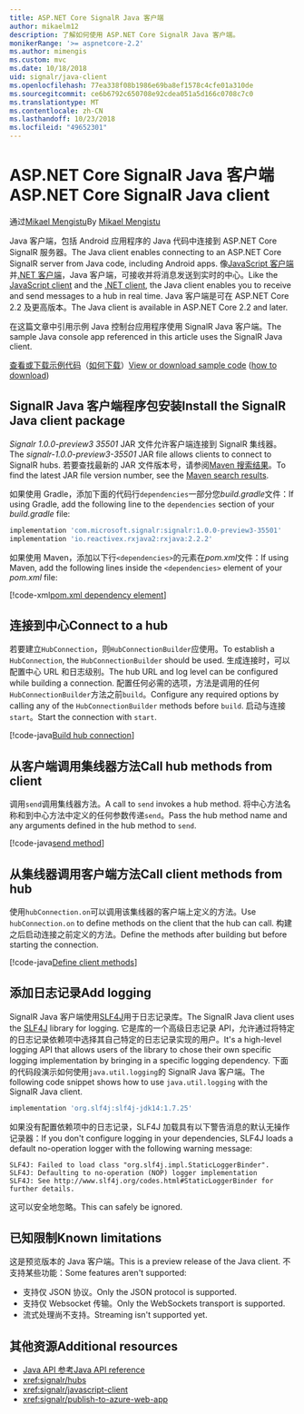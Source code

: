 ```yaml
---
title: ASP.NET Core SignalR Java 客户端
author: mikaelm12
description: 了解如何使用 ASP.NET Core SignalR Java 客户端。
monikerRange: '>= aspnetcore-2.2'
ms.author: mimengis
ms.custom: mvc
ms.date: 10/18/2018
uid: signalr/java-client
ms.openlocfilehash: 77ea338f08b1986e69ba8ef1578c4cfe01a310de
ms.sourcegitcommit: ce6b6792c650708e92cdea051a5d166c0708c7c0
ms.translationtype: MT
ms.contentlocale: zh-CN
ms.lasthandoff: 10/23/2018
ms.locfileid: "49652301"
---
```

# <a name="aspnet-core-signalr-java-client"></a><span data-ttu-id="a9eb5-103">ASP.NET Core SignalR Java 客户端</span><span class="sxs-lookup"><span data-stu-id="a9eb5-103">ASP.NET Core SignalR Java client</span></span>

<span data-ttu-id="a9eb5-104">通过[Mikael Mengistu](https://twitter.com/MikaelM_12)</span><span class="sxs-lookup"><span data-stu-id="a9eb5-104">By [Mikael Mengistu](https://twitter.com/MikaelM_12)</span></span>

<span data-ttu-id="a9eb5-105">Java 客户端，包括 Android 应用程序的 Java 代码中连接到 ASP.NET Core SignalR 服务器。</span><span class="sxs-lookup"><span data-stu-id="a9eb5-105">The Java client enables connecting to an ASP.NET Core SignalR server from Java code, including Android apps.</span></span> <span data-ttu-id="a9eb5-106">像[JavaScript 客户端](xref:signalr/javascript-client)并[.NET 客户端](xref:signalr/dotnet-client)，Java 客户端，可接收并将消息发送到实时的中心。</span><span class="sxs-lookup"><span data-stu-id="a9eb5-106">Like the [JavaScript client](xref:signalr/javascript-client) and the [.NET client](xref:signalr/dotnet-client), the Java client enables you to receive and send messages to a hub in real time.</span></span> <span data-ttu-id="a9eb5-107">Java 客户端是可在 ASP.NET Core 2.2 及更高版本。</span><span class="sxs-lookup"><span data-stu-id="a9eb5-107">The Java client is available in ASP.NET Core 2.2 and later.</span></span>

<span data-ttu-id="a9eb5-108">在这篇文章中引用示例 Java 控制台应用程序使用 SignalR Java 客户端。</span><span class="sxs-lookup"><span data-stu-id="a9eb5-108">The sample Java console app referenced in this article uses the SignalR Java client.</span></span>

<span data-ttu-id="a9eb5-109">[查看或下载示例代码](https://github.com/aspnet/Docs/tree/master/aspnetcore/signalr/java-client/sample)（[如何下载](xref:tutorials/index#how-to-download-a-sample)）</span><span class="sxs-lookup"><span data-stu-id="a9eb5-109">[View or download sample code](https://github.com/aspnet/Docs/tree/master/aspnetcore/signalr/java-client/sample) ([how to download](xref:tutorials/index#how-to-download-a-sample))</span></span>

## <a name="install-the-signalr-java-client-package"></a><span data-ttu-id="a9eb5-110">SignalR Java 客户端程序包安装</span><span class="sxs-lookup"><span data-stu-id="a9eb5-110">Install the SignalR Java client package</span></span>

<span data-ttu-id="a9eb5-111">*Signalr 1.0.0-preview3 35501* JAR 文件允许客户端连接到 SignalR 集线器。</span><span class="sxs-lookup"><span data-stu-id="a9eb5-111">The *signalr-1.0.0-preview3-35501* JAR file allows clients to connect to SignalR hubs.</span></span> <span data-ttu-id="a9eb5-112">若要查找最新的 JAR 文件版本号，请参阅[Maven 搜索结果](https://search.maven.org/search?q=g:com.microsoft.signalr%20AND%20a:signalr)。</span><span class="sxs-lookup"><span data-stu-id="a9eb5-112">To find the latest JAR file version number, see the [Maven search results](https://search.maven.org/search?q=g:com.microsoft.signalr%20AND%20a:signalr).</span></span>

<span data-ttu-id="a9eb5-113">如果使用 Gradle，添加下面的代码行`dependencies`一部分您*build.gradle*文件：</span><span class="sxs-lookup"><span data-stu-id="a9eb5-113">If using Gradle, add the following line to the `dependencies` section of your *build.gradle* file:</span></span>

```gradle
implementation 'com.microsoft.signalr:signalr:1.0.0-preview3-35501'
implementation 'io.reactivex.rxjava2:rxjava:2.2.2'
```

<span data-ttu-id="a9eb5-114">如果使用 Maven，添加以下行`<dependencies>`的元素在*pom.xml*文件：</span><span class="sxs-lookup"><span data-stu-id="a9eb5-114">If using Maven, add the following lines inside the `<dependencies>` element of your *pom.xml* file:</span></span>

[!code-xml[pom.xml dependency element](java-client/sample/pom.xml?name=snippet_dependencyElement)]

## <a name="connect-to-a-hub"></a><span data-ttu-id="a9eb5-115">连接到中心</span><span class="sxs-lookup"><span data-stu-id="a9eb5-115">Connect to a hub</span></span>

<span data-ttu-id="a9eb5-116">若要建立`HubConnection`，则`HubConnectionBuilder`应使用。</span><span class="sxs-lookup"><span data-stu-id="a9eb5-116">To establish a `HubConnection`, the `HubConnectionBuilder` should be used.</span></span> <span data-ttu-id="a9eb5-117">生成连接时，可以配置中心 URL 和日志级别。</span><span class="sxs-lookup"><span data-stu-id="a9eb5-117">The hub URL and log level can be configured while building a connection.</span></span> <span data-ttu-id="a9eb5-118">配置任何必需的选项，方法是调用的任何`HubConnectionBuilder`方法之前`build`。</span><span class="sxs-lookup"><span data-stu-id="a9eb5-118">Configure any required options by calling any of the `HubConnectionBuilder` methods before `build`.</span></span> <span data-ttu-id="a9eb5-119">启动与连接`start`。</span><span class="sxs-lookup"><span data-stu-id="a9eb5-119">Start the connection with `start`.</span></span>

[!code-java[Build hub connection](java-client/sample/src/main/java/Chat.java?range=16-17)]

## <a name="call-hub-methods-from-client"></a><span data-ttu-id="a9eb5-120">从客户端调用集线器方法</span><span class="sxs-lookup"><span data-stu-id="a9eb5-120">Call hub methods from client</span></span>

<span data-ttu-id="a9eb5-121">调用`send`调用集线器方法。</span><span class="sxs-lookup"><span data-stu-id="a9eb5-121">A call to `send` invokes a hub method.</span></span> <span data-ttu-id="a9eb5-122">将中心方法名称和到中心方法中定义的任何参数传递`send`。</span><span class="sxs-lookup"><span data-stu-id="a9eb5-122">Pass the hub method name and any arguments defined in the hub method to `send`.</span></span>

[!code-java[send method](java-client/sample/src/main/java/Chat.java?range=28)]

## <a name="call-client-methods-from-hub"></a><span data-ttu-id="a9eb5-123">从集线器调用客户端方法</span><span class="sxs-lookup"><span data-stu-id="a9eb5-123">Call client methods from hub</span></span>

<span data-ttu-id="a9eb5-124">使用`hubConnection.on`可以调用该集线器的客户端上定义的方法。</span><span class="sxs-lookup"><span data-stu-id="a9eb5-124">Use `hubConnection.on` to define methods on the client that the hub can call.</span></span> <span data-ttu-id="a9eb5-125">构建之后启动连接之前定义的方法。</span><span class="sxs-lookup"><span data-stu-id="a9eb5-125">Define the methods after building but before starting the connection.</span></span>

[!code-java[Define client methods](java-client/sample/src/main/java/Chat.java?range=19-21)]

## <a name="add-logging"></a><span data-ttu-id="a9eb5-126">添加日志记录</span><span class="sxs-lookup"><span data-stu-id="a9eb5-126">Add logging</span></span>

<span data-ttu-id="a9eb5-127">SignalR Java 客户端使用[SLF4J](https://www.slf4j.org/)用于日志记录库。</span><span class="sxs-lookup"><span data-stu-id="a9eb5-127">The SignalR Java client uses the [SLF4J](https://www.slf4j.org/) library for logging.</span></span> <span data-ttu-id="a9eb5-128">它是库的一个高级日志记录 API，允许通过将特定的日志记录依赖项中选择其自己特定的日志记录实现的用户。</span><span class="sxs-lookup"><span data-stu-id="a9eb5-128">It's a high-level logging API that allows users of the library to chose their own specific logging implementation by bringing in a specific logging dependency.</span></span> <span data-ttu-id="a9eb5-129">下面的代码段演示如何使用`java.util.logging`的 SignalR Java 客户端。</span><span class="sxs-lookup"><span data-stu-id="a9eb5-129">The following code snippet shows how to use `java.util.logging` with the SignalR Java client.</span></span>

```gradle
implementation 'org.slf4j:slf4j-jdk14:1.7.25'
```

<span data-ttu-id="a9eb5-130">如果没有配置依赖项中的日志记录，SLF4J 加载具有以下警告消息的默认无操作记录器：</span><span class="sxs-lookup"><span data-stu-id="a9eb5-130">If you don't configure logging in your dependencies, SLF4J loads a default no-operation logger with the following warning message:</span></span>

```
SLF4J: Failed to load class "org.slf4j.impl.StaticLoggerBinder".
SLF4J: Defaulting to no-operation (NOP) logger implementation
SLF4J: See http://www.slf4j.org/codes.html#StaticLoggerBinder for further details.
```

<span data-ttu-id="a9eb5-131">这可以安全地忽略。</span><span class="sxs-lookup"><span data-stu-id="a9eb5-131">This can safely be ignored.</span></span>

## <a name="known-limitations"></a><span data-ttu-id="a9eb5-132">已知限制</span><span class="sxs-lookup"><span data-stu-id="a9eb5-132">Known limitations</span></span>

<span data-ttu-id="a9eb5-133">这是预览版本的 Java 客户端。</span><span class="sxs-lookup"><span data-stu-id="a9eb5-133">This is a preview release of the Java client.</span></span> <span data-ttu-id="a9eb5-134">不支持某些功能：</span><span class="sxs-lookup"><span data-stu-id="a9eb5-134">Some features aren't supported:</span></span>

* <span data-ttu-id="a9eb5-135">支持仅 JSON 协议。</span><span class="sxs-lookup"><span data-stu-id="a9eb5-135">Only the JSON protocol is supported.</span></span>
* <span data-ttu-id="a9eb5-136">支持仅 Websocket 传输。</span><span class="sxs-lookup"><span data-stu-id="a9eb5-136">Only the WebSockets transport is supported.</span></span>
* <span data-ttu-id="a9eb5-137">流式处理尚不支持。</span><span class="sxs-lookup"><span data-stu-id="a9eb5-137">Streaming isn't supported yet.</span></span>

## <a name="additional-resources"></a><span data-ttu-id="a9eb5-138">其他资源</span><span class="sxs-lookup"><span data-stu-id="a9eb5-138">Additional resources</span></span>

* [<span data-ttu-id="a9eb5-139">Java API 参考</span><span class="sxs-lookup"><span data-stu-id="a9eb5-139">Java API reference</span></span>](/java/api/com.microsoft.aspnet.signalr?view=aspnet-signalr-java)
* <xref:signalr/hubs>
* <xref:signalr/javascript-client>
* <xref:signalr/publish-to-azure-web-app>
